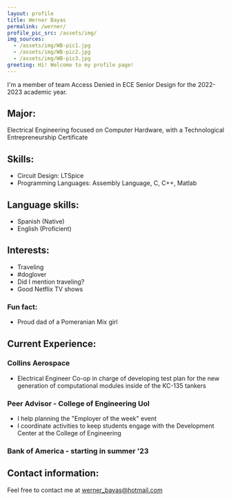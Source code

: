 ```yaml
---
layout: profile
title: Werner Bayas
permalink: /werner/
profile_pic_src: /assets/img/
img_sources:
  - /assets/img/WB-pic1.jpg
  - /assets/img/WB-pic2.jpg
  - /assets/img/WB-pic3.jpg
greeting: Hi! Welcome to my profile page!
---
```


I'm a member of team Access Denied in ECE Senior Design for the 2022-2023 academic year.

## Major:

Electrical Engineering focused on Computer Hardware, with a Technological Entrepreneurship Certificate

## Skills:
- Circuit Design: LTSpice
- Programming Languages: Assembly Language, C, C++, Matlab

## Language skills:
- Spanish (Native)
- English (Proficient)

## Interests:
- Traveling
- #doglover
- Did I mention traveling?
- Good Netflix TV shows

### Fun fact:
- Proud dad of a Pomeranian Mix girl  

## Current Experience:

### Collins Aerospace
- Electrical Engineer Co-op in charge of developing test plan
for the new generation of computational modules inside of the KC-135 tankers

### Peer Advisor - College of Engineering UoI
- I help planning the "Employer of the week" event
- I coordinate activities to keep students
 engage with the Development Center at the College of Engineering

### Bank of America - starting in summer '23



## Contact information:
Feel free to contact me at [werner_bayas@hotmail.com](mailto:werner_bayas@hotmail.com)
